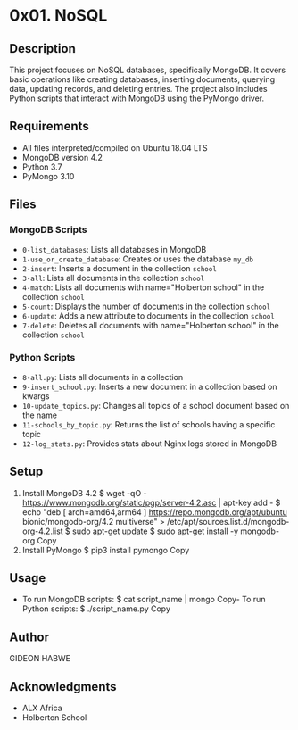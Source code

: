 # 0x01. NoSQL

## Description
This project focuses on NoSQL databases, specifically MongoDB. It covers basic operations like creating databases, inserting documents, querying data, updating records, and deleting entries. The project also includes Python scripts that interact with MongoDB using the PyMongo driver.

## Requirements
- All files interpreted/compiled on Ubuntu 18.04 LTS
- MongoDB version 4.2
- Python 3.7
- PyMongo 3.10

## Files

### MongoDB Scripts
- `0-list_databases`: Lists all databases in MongoDB
- `1-use_or_create_database`: Creates or uses the database `my_db`
- `2-insert`: Inserts a document in the collection `school`
- `3-all`: Lists all documents in the collection `school`
- `4-match`: Lists all documents with name="Holberton school" in the collection `school`
- `5-count`: Displays the number of documents in the collection `school`
- `6-update`: Adds a new attribute to documents in the collection `school`
- `7-delete`: Deletes all documents with name="Holberton school" in the collection `school`

### Python Scripts
- `8-all.py`: Lists all documents in a collection
- `9-insert_school.py`: Inserts a new document in a collection based on kwargs
- `10-update_topics.py`: Changes all topics of a school document based on the name
- `11-schools_by_topic.py`: Returns the list of schools having a specific topic
- `12-log_stats.py`: Provides stats about Nginx logs stored in MongoDB

## Setup
1. Install MongoDB 4.2
$ wget -qO - https://www.mongodb.org/static/pgp/server-4.2.asc | apt-key add -
$ echo "deb [ arch=amd64,arm64 ] https://repo.mongodb.org/apt/ubuntu bionic/mongodb-org/4.2 multiverse" > /etc/apt/sources.list.d/mongodb-org-4.2.list
$ sudo apt-get update
$ sudo apt-get install -y mongodb-org
Copy
2. Install PyMongo
$ pip3 install pymongo
Copy
## Usage
- To run MongoDB scripts:
$ cat script_name | mongo
Copy- To run Python scripts:
$ ./script_name.py
Copy
## Author
GIDEON HABWE

## Acknowledgments
- ALX Africa
- Holberton School
